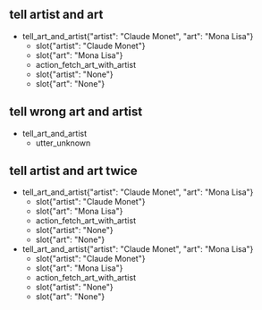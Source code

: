 ## tell artist and art
* tell_art_and_artist{"artist": "Claude Monet", "art": "Mona Lisa"}
  - slot{"artist": "Claude Monet"}
  - slot{"art": "Mona Lisa"}
  - action_fetch_art_with_artist
  - slot{"artist": "None"}
  - slot{"art": "None"}
  
## tell wrong art and artist 
* tell_art_and_artist
  - utter_unknown
  
## tell artist and art twice
* tell_art_and_artist{"artist": "Claude Monet", "art": "Mona Lisa"}
  - slot{"artist": "Claude Monet"}
  - slot{"art": "Mona Lisa"}
  - action_fetch_art_with_artist
  - slot{"artist": "None"}
  - slot{"art": "None"}
* tell_art_and_artist{"artist": "Claude Monet", "art": "Mona Lisa"}
  - slot{"artist": "Claude Monet"}
  - slot{"art": "Mona Lisa"}
  - action_fetch_art_with_artist
  - slot{"artist": "None"}
  - slot{"art": "None"}